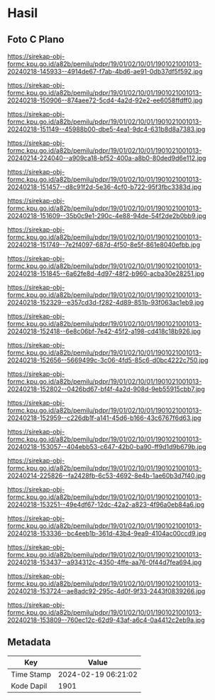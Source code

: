 # Hasil

## Foto C Plano

https://sirekap-obj-formc.kpu.go.id/a82b/pemilu/pdpr/19/01/02/10/01/1901021001013-20240218-145933--4914de67-f7ab-4bd6-ae91-0db37df5f592.jpg

https://sirekap-obj-formc.kpu.go.id/a82b/pemilu/pdpr/19/01/02/10/01/1901021001013-20240218-150906--874aee72-5cd4-4a2d-92e2-ee6058ffdff0.jpg

https://sirekap-obj-formc.kpu.go.id/a82b/pemilu/pdpr/19/01/02/10/01/1901021001013-20240218-151149--45988b00-dbe5-4ea1-9dc4-631b8d8a7383.jpg

https://sirekap-obj-formc.kpu.go.id/a82b/pemilu/pdpr/19/01/02/10/01/1901021001013-20240214-224040--a909ca18-bf52-400a-a8b0-80ded9d6e112.jpg

https://sirekap-obj-formc.kpu.go.id/a82b/pemilu/pdpr/19/01/02/10/01/1901021001013-20240218-151457--d8c91f2d-5e36-4cf0-b722-95f3fbc3383d.jpg

https://sirekap-obj-formc.kpu.go.id/a82b/pemilu/pdpr/19/01/02/10/01/1901021001013-20240218-151609--35b0c9e1-290c-4e88-94de-54f2de2b0bb9.jpg

https://sirekap-obj-formc.kpu.go.id/a82b/pemilu/pdpr/19/01/02/10/01/1901021001013-20240218-151749--7e2f4097-687d-4f50-8e5f-861e8040efbb.jpg

https://sirekap-obj-formc.kpu.go.id/a82b/pemilu/pdpr/19/01/02/10/01/1901021001013-20240218-151845--6a62fe8d-4d97-48f2-b960-acba30e28251.jpg

https://sirekap-obj-formc.kpu.go.id/a82b/pemilu/pdpr/19/01/02/10/01/1901021001013-20240218-152329--e357cd3d-f282-4d89-851b-93f063ac1eb9.jpg

https://sirekap-obj-formc.kpu.go.id/a82b/pemilu/pdpr/19/01/02/10/01/1901021001013-20240218-152418--6e8c06bf-7e42-45f2-a198-cd418c18b926.jpg

https://sirekap-obj-formc.kpu.go.id/a82b/pemilu/pdpr/19/01/02/10/01/1901021001013-20240218-152656--5669499c-3c06-4fd5-85c6-d0bc4222c750.jpg

https://sirekap-obj-formc.kpu.go.id/a82b/pemilu/pdpr/19/01/02/10/01/1901021001013-20240218-152802--0426bd67-bf4f-4a2d-908d-9eb55915cbb7.jpg

https://sirekap-obj-formc.kpu.go.id/a82b/pemilu/pdpr/19/01/02/10/01/1901021001013-20240218-152959--c226db1f-a141-45d6-b166-43c6767f6d63.jpg

https://sirekap-obj-formc.kpu.go.id/a82b/pemilu/pdpr/19/01/02/10/01/1901021001013-20240218-153057--404ebb53-c647-42b0-ba90-ff9d1d9b679b.jpg

https://sirekap-obj-formc.kpu.go.id/a82b/pemilu/pdpr/19/01/02/10/01/1901021001013-20240214-225826--fa2428fb-6c53-4692-8e4b-1ae60b3d7f40.jpg

https://sirekap-obj-formc.kpu.go.id/a82b/pemilu/pdpr/19/01/02/10/01/1901021001013-20240218-153251--49e4df67-12dc-42a2-a823-4f96a0eb84a6.jpg

https://sirekap-obj-formc.kpu.go.id/a82b/pemilu/pdpr/19/01/02/10/01/1901021001013-20240218-153336--bc4eeb1b-361d-43b4-9ea9-4104ac00ccd9.jpg

https://sirekap-obj-formc.kpu.go.id/a82b/pemilu/pdpr/19/01/02/10/01/1901021001013-20240218-153437--a934312c-4350-4ffe-aa76-0f44d7fea694.jpg

https://sirekap-obj-formc.kpu.go.id/a82b/pemilu/pdpr/19/01/02/10/01/1901021001013-20240218-153724--ae8adc92-295c-4d0f-9f33-2443f0839266.jpg

https://sirekap-obj-formc.kpu.go.id/a82b/pemilu/pdpr/19/01/02/10/01/1901021001013-20240218-153809--760ec12c-62d9-43af-a6c4-0a4412c2eb9a.jpg


## Metadata

| Key        | Value               |
| ---------- | ------------------- |
| Time Stamp | 2024-02-19 06:21:02 |
| Kode Dapil | 1901                |



